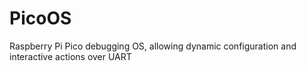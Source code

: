 # PicoOS

Raspberry Pi Pico debugging OS, allowing dynamic configuration and interactive actions over UART
